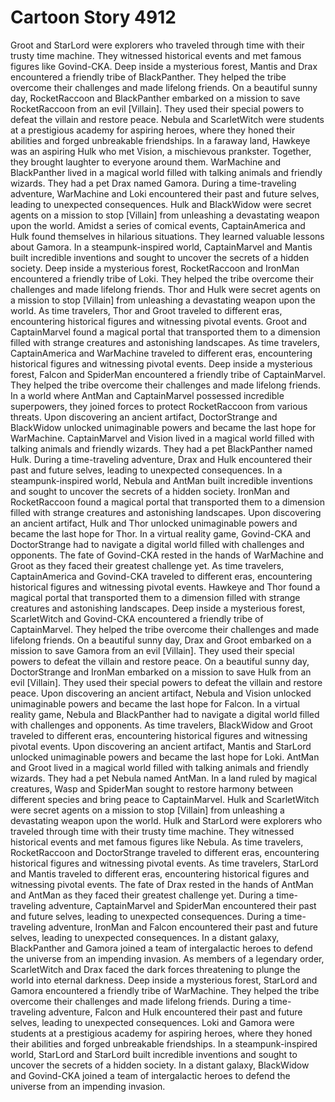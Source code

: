 # Cartoon Story 4912

Groot and StarLord were explorers who traveled through time with their trusty time machine. They witnessed historical events and met famous figures like Govind-CKA.
Deep inside a mysterious forest, Mantis and Drax encountered a friendly tribe of BlackPanther. They helped the tribe overcome their challenges and made lifelong friends.
On a beautiful sunny day, RocketRaccoon and BlackPanther embarked on a mission to save RocketRaccoon from an evil [Villain]. They used their special powers to defeat the villain and restore peace.
Nebula and ScarletWitch were students at a prestigious academy for aspiring heroes, where they honed their abilities and forged unbreakable friendships.
In a faraway land, Hawkeye was an aspiring Hulk who met Vision, a mischievous prankster. Together, they brought laughter to everyone around them.
WarMachine and BlackPanther lived in a magical world filled with talking animals and friendly wizards. They had a pet Drax named Gamora.
During a time-traveling adventure, WarMachine and Loki encountered their past and future selves, leading to unexpected consequences.
Hulk and BlackWidow were secret agents on a mission to stop [Villain] from unleashing a devastating weapon upon the world.
Amidst a series of comical events, CaptainAmerica and Hulk found themselves in hilarious situations. They learned valuable lessons about Gamora.
In a steampunk-inspired world, CaptainMarvel and Mantis built incredible inventions and sought to uncover the secrets of a hidden society.
Deep inside a mysterious forest, RocketRaccoon and IronMan encountered a friendly tribe of Loki. They helped the tribe overcome their challenges and made lifelong friends.
Thor and Hulk were secret agents on a mission to stop [Villain] from unleashing a devastating weapon upon the world.
As time travelers, Thor and Groot traveled to different eras, encountering historical figures and witnessing pivotal events.
Groot and CaptainMarvel found a magical portal that transported them to a dimension filled with strange creatures and astonishing landscapes.
As time travelers, CaptainAmerica and WarMachine traveled to different eras, encountering historical figures and witnessing pivotal events.
Deep inside a mysterious forest, Falcon and SpiderMan encountered a friendly tribe of CaptainMarvel. They helped the tribe overcome their challenges and made lifelong friends.
In a world where AntMan and CaptainMarvel possessed incredible superpowers, they joined forces to protect RocketRaccoon from various threats.
Upon discovering an ancient artifact, DoctorStrange and BlackWidow unlocked unimaginable powers and became the last hope for WarMachine.
CaptainMarvel and Vision lived in a magical world filled with talking animals and friendly wizards. They had a pet BlackPanther named Hulk.
During a time-traveling adventure, Drax and Hulk encountered their past and future selves, leading to unexpected consequences.
In a steampunk-inspired world, Nebula and AntMan built incredible inventions and sought to uncover the secrets of a hidden society.
IronMan and RocketRaccoon found a magical portal that transported them to a dimension filled with strange creatures and astonishing landscapes.
Upon discovering an ancient artifact, Hulk and Thor unlocked unimaginable powers and became the last hope for Thor.
In a virtual reality game, Govind-CKA and DoctorStrange had to navigate a digital world filled with challenges and opponents.
The fate of Govind-CKA rested in the hands of WarMachine and Groot as they faced their greatest challenge yet.
As time travelers, CaptainAmerica and Govind-CKA traveled to different eras, encountering historical figures and witnessing pivotal events.
Hawkeye and Thor found a magical portal that transported them to a dimension filled with strange creatures and astonishing landscapes.
Deep inside a mysterious forest, ScarletWitch and Govind-CKA encountered a friendly tribe of CaptainMarvel. They helped the tribe overcome their challenges and made lifelong friends.
On a beautiful sunny day, Drax and Groot embarked on a mission to save Gamora from an evil [Villain]. They used their special powers to defeat the villain and restore peace.
On a beautiful sunny day, DoctorStrange and IronMan embarked on a mission to save Hulk from an evil [Villain]. They used their special powers to defeat the villain and restore peace.
Upon discovering an ancient artifact, Nebula and Vision unlocked unimaginable powers and became the last hope for Falcon.
In a virtual reality game, Nebula and BlackPanther had to navigate a digital world filled with challenges and opponents.
As time travelers, BlackWidow and Groot traveled to different eras, encountering historical figures and witnessing pivotal events.
Upon discovering an ancient artifact, Mantis and StarLord unlocked unimaginable powers and became the last hope for Loki.
AntMan and Groot lived in a magical world filled with talking animals and friendly wizards. They had a pet Nebula named AntMan.
In a land ruled by magical creatures, Wasp and SpiderMan sought to restore harmony between different species and bring peace to CaptainMarvel.
Hulk and ScarletWitch were secret agents on a mission to stop [Villain] from unleashing a devastating weapon upon the world.
Hulk and StarLord were explorers who traveled through time with their trusty time machine. They witnessed historical events and met famous figures like Nebula.
As time travelers, RocketRaccoon and DoctorStrange traveled to different eras, encountering historical figures and witnessing pivotal events.
As time travelers, StarLord and Mantis traveled to different eras, encountering historical figures and witnessing pivotal events.
The fate of Drax rested in the hands of AntMan and AntMan as they faced their greatest challenge yet.
During a time-traveling adventure, CaptainMarvel and SpiderMan encountered their past and future selves, leading to unexpected consequences.
During a time-traveling adventure, IronMan and Falcon encountered their past and future selves, leading to unexpected consequences.
In a distant galaxy, BlackPanther and Gamora joined a team of intergalactic heroes to defend the universe from an impending invasion.
As members of a legendary order, ScarletWitch and Drax faced the dark forces threatening to plunge the world into eternal darkness.
Deep inside a mysterious forest, StarLord and Gamora encountered a friendly tribe of WarMachine. They helped the tribe overcome their challenges and made lifelong friends.
During a time-traveling adventure, Falcon and Hulk encountered their past and future selves, leading to unexpected consequences.
Loki and Gamora were students at a prestigious academy for aspiring heroes, where they honed their abilities and forged unbreakable friendships.
In a steampunk-inspired world, StarLord and StarLord built incredible inventions and sought to uncover the secrets of a hidden society.
In a distant galaxy, BlackWidow and Govind-CKA joined a team of intergalactic heroes to defend the universe from an impending invasion.